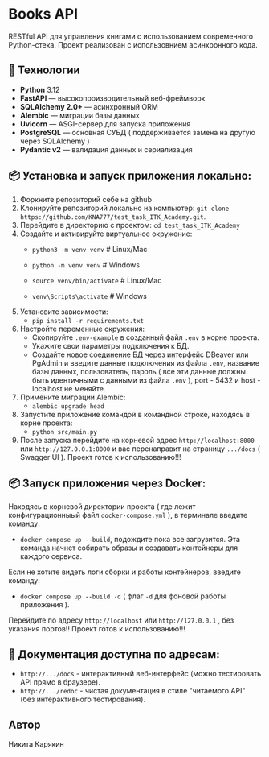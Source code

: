 # Books API

RESTful API для управления книгами с использованием современного Python-стека.
Проект реализован с использовнием асинхронного кода.

## 🚀 Технологии

- **Python** 3.12
- **FastAPI** — высокопроизводительный веб-фреймворк
- **SQLAlchemy 2.0+** — асинхронный ORM
- **Alembic** — миграции базы данных
- **Uvicorn** — ASGI-сервер для запуска приложения
- **PostgreSQL** — основная СУБД ( поддерживается замена на другую через SQLAlchemy )
- **Pydantic v2** — валидация данных и сериализация

## 📦 Установка и запуск приложения локально:
1. Форкните репозиторий себе на github
2. Клонируйте репозиторий локально на компьютер:
   ```git clone https://github.com/KNA777/test_task_ITK_Academy.git```.
3. Перейдите в директорию с проектом:
   ```cd test_task_ITK_Academy```
4. Создайте и активируйте виртуальное окружение:
   - ```python3 -m venv venv```      # Linux/Mac
   - ```python -m venv venv```       # Windows

   - ```source venv/bin/activate```  # Linux/Mac
   - ```venv\Scripts\activate```     # Windows
5. Установите зависимости:
   - ```pip install -r requirements.txt```
6. Настройте переменные окружения:
   - Скопируйте ```.env-example``` в созданный файл ```.env``` в корне проекта.
   - Укажите свои параметры подключения к БД.
   - Создайте новое соединение БД через интерфейс DBeaver или PgAdmin и введите данные подключения из файла ```.env```,
     название базы данных, пользователь, пароль ( все эти данные должны быть идентичными с данными из файла ```.env``` ), port - 5432 и host - localhost не меняйте.
7. Примените миграции Alembic:
   - ```alembic upgrade head```
8. Запустите приложение командой в командной строке, находясь в корне проекта:
   - ```python src/main.py```
9. После запуска перейдите на корневой адрес ```http://localhost:8000``` или ```http://127.0.0.1:8000``` и вас перенаправит на
   страницу ```.../docs``` ( Swagger UI ). Проект готов к использованию!!!
  
## 📦 Запуск приложения через Docker:

Находясь в корневой директории проекта ( где лежит конфигурационныый файл ```docker-compose.yml``` ), в терминале введите команду:
- ```docker compose up --build```, подождите пока все загрузится.
Эта команда начнет собирать образы и создавать контейнеры для каждого сервиса.

Если не хотите видеть логи сборки и работы контейнеров, введите команду:
- ```docker compose up --build -d``` ( флаг ```-d``` для фоновой работы приложения ).

Перейдите по адресу ```http://localhost``` или ```http://127.0.0.1``` , без указания портов!!
Проект готов к использованию!!!

## 📝 Документация доступна по адресам:
- ```http://.../docs``` - интерактивный веб-интерфейс (можно тестировать API прямо в браузере).
- ```http://.../redoc``` - чистая документация в стиле "читаемого API" (без интерактивного тестирования).

## Автор
Никита Карякин



